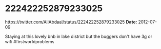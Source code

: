 # 222422252879233025
https://twitter.com/AliAbdaal/status/222422252879233025
**Date:** 2012-07-09

Staying at this lovely bnb in lake district but the buggers don't have 3g or wifi #firstworldproblems

